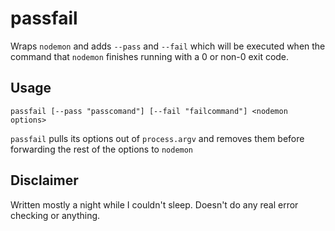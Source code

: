 # passfail

Wraps `nodemon` and adds `--pass` and `--fail` which will be executed when the
command that `nodemon` finishes running with a 0 or non-0 exit code.

## Usage

```passfail [--pass "passcomand"] [--fail "failcommand"] <nodemon options>```

`passfail` pulls its options out of `process.argv` and removes them before
forwarding the rest of the options to `nodemon`

## Disclaimer

Written mostly a night while I couldn't sleep. Doesn't do any real error
checking or anything.
